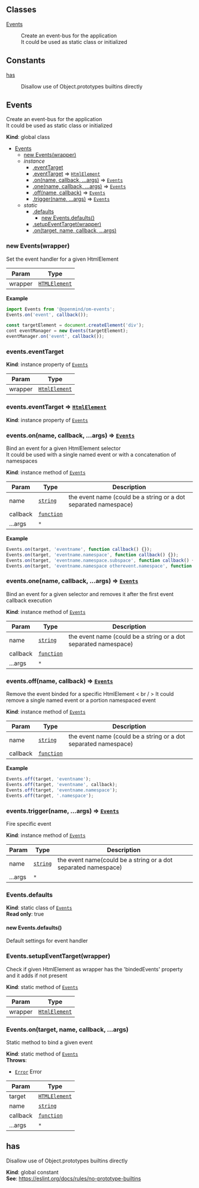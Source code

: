 ## Classes

<dl>
<dt><a href="#Events">Events</a></dt>
<dd><p>Create an event-bus for the application <br/>
It could be used as static class or initialized</p>
</dd>
</dl>

## Constants

<dl>
<dt><a href="#has">has</a></dt>
<dd><p>Disallow use of Object.prototypes builtins directly</p>
</dd>
</dl>

<a name="Events"></a>

## Events
Create an event-bus for the application <br/>
It could be used as static class or initialized

**Kind**: global class  

* [Events](#Events)
    * [new Events(wrapper)](#new_Events_new)
    * _instance_
        * [.eventTarget](#Events+eventTarget)
        * [.eventTarget](#Events+eventTarget) ⇒ [<code>HtmlElement</code>](https://developer.mozilla.org/docs/Web/HTML/Element)
        * [.on(name, callback, ...args)](#Events+on) ⇒ [<code>Events</code>](#Events)
        * [.one(name, callback, ...args)](#Events+one) ⇒ [<code>Events</code>](#Events)
        * [.off(name, callback)](#Events+off) ⇒ [<code>Events</code>](#Events)
        * [.trigger(name, ...args)](#Events+trigger) ⇒ [<code>Events</code>](#Events)
    * _static_
        * [.defaults](#Events.defaults)
            * [new Events.defaults()](#new_Events.defaults_new)
        * [.setupEventTarget(wrapper)](#Events.setupEventTarget)
        * [.on(target, name, callback, ...args)](#Events.on)

<a name="new_Events_new"></a>

### new Events(wrapper)
Set the event handler for a given HtmlElement


| Param | Type |
| --- | --- |
| wrapper | [<code>HTMLElement</code>](https://developer.mozilla.org/docs/Web/HTML/Element) | 

**Example**  
```js
import Events from '@openmind/om-events';
Events.on('event', callback());

const targetElement = document.createElement('div');
cont eventManager = new Events(targetElement);
eventManager.on('event', callback());
```
<a name="Events+eventTarget"></a>

### events.eventTarget
**Kind**: instance property of [<code>Events</code>](#Events)  

| Param | Type |
| --- | --- |
| wrapper | [<code>HtmlElement</code>](https://developer.mozilla.org/docs/Web/HTML/Element) | 

<a name="Events+eventTarget"></a>

### events.eventTarget ⇒ [<code>HtmlElement</code>](https://developer.mozilla.org/docs/Web/HTML/Element)
**Kind**: instance property of [<code>Events</code>](#Events)  
<a name="Events+on"></a>

### events.on(name, callback, ...args) ⇒ [<code>Events</code>](#Events)
Bind an event for a given HtmlElement selector <br/>
It could be used with a single named event or with a concatenation of namespaces

**Kind**: instance method of [<code>Events</code>](#Events)  

| Param | Type | Description |
| --- | --- | --- |
| name | [<code>string</code>](https://developer.mozilla.org/docs/Web/JavaScript/Reference/Global_Objects/String) | the event name (could be a string or a dot separated namespace) |
| callback | [<code>function</code>](https://developer.mozilla.org/docs/Web/JavaScript/Reference/Statements/function) |  |
| ...args | <code>\*</code> |  |

**Example**  
```js
Events.on(target, 'eventname', function callback() {});
Events.on(target, 'eventname.namespace', function callback() {});
Events.on(target, 'eventname.namespace.subspace', function callback() {});
Events.on(target, 'eventname.namespace otherevent.namespace', function callback() {});
```
<a name="Events+one"></a>

### events.one(name, callback, ...args) ⇒ [<code>Events</code>](#Events)
Bind an event for a given selector and removes it
after the first event callback execution

**Kind**: instance method of [<code>Events</code>](#Events)  

| Param | Type | Description |
| --- | --- | --- |
| name | [<code>string</code>](https://developer.mozilla.org/docs/Web/JavaScript/Reference/Global_Objects/String) | the event name (could be a string or a dot separated namespace) |
| callback | [<code>function</code>](https://developer.mozilla.org/docs/Web/JavaScript/Reference/Statements/function) |  |
| ...args | <code>\*</code> |  |

<a name="Events+off"></a>

### events.off(name, callback) ⇒ [<code>Events</code>](#Events)
Remove the event binded
   for a specific HtmlElement < br / >
It could remove a single named event or a portion namespaced event

**Kind**: instance method of [<code>Events</code>](#Events)  

| Param | Type | Description |
| --- | --- | --- |
| name | [<code>string</code>](https://developer.mozilla.org/docs/Web/JavaScript/Reference/Global_Objects/String) | the event name (could be a string or a dot separated namespace) |
| callback | [<code>function</code>](https://developer.mozilla.org/docs/Web/JavaScript/Reference/Statements/function) |  |

**Example**  
```js
Events.off(target, 'eventname');
Events.off(target, 'eventname', callback);
Events.off(target, 'eventname.namespace');
Events.off(target, '.namespace');
```
<a name="Events+trigger"></a>

### events.trigger(name, ...args) ⇒ [<code>Events</code>](#Events)
Fire specific event

**Kind**: instance method of [<code>Events</code>](#Events)  

| Param | Type | Description |
| --- | --- | --- |
| name | [<code>string</code>](https://developer.mozilla.org/docs/Web/JavaScript/Reference/Global_Objects/String) | the event name(could be a string or a dot separated namespace) |
| ...args | <code>\*</code> |  |

<a name="Events.defaults"></a>

### Events.defaults
**Kind**: static class of [<code>Events</code>](#Events)  
**Read only**: true  
<a name="new_Events.defaults_new"></a>

#### new Events.defaults()
Default settings for event handler

<a name="Events.setupEventTarget"></a>

### Events.setupEventTarget(wrapper)
Check if given HtmlElement as wrapper has the 'bindedEvents' property<br/>
and it adds if not present

**Kind**: static method of [<code>Events</code>](#Events)  

| Param | Type |
| --- | --- |
| wrapper | [<code>HtmlElement</code>](https://developer.mozilla.org/docs/Web/HTML/Element) | 

<a name="Events.on"></a>

### Events.on(target, name, callback, ...args)
Static method to bind a given event

**Kind**: static method of [<code>Events</code>](#Events)  
**Throws**:

- [<code>Error</code>](https://developer.mozilla.org/docs/Web/JavaScript/Reference/Global_Objects/Error) Error


| Param | Type |
| --- | --- |
| target | [<code>HTMLElement</code>](https://developer.mozilla.org/docs/Web/HTML/Element) | 
| name | [<code>string</code>](https://developer.mozilla.org/docs/Web/JavaScript/Reference/Global_Objects/String) | 
| callback | [<code>function</code>](https://developer.mozilla.org/docs/Web/JavaScript/Reference/Statements/function) | 
| ...args | <code>\*</code> | 

<a name="has"></a>

## has
Disallow use of Object.prototypes builtins directly

**Kind**: global constant  
**See**: https://eslint.org/docs/rules/no-prototype-builtins  
